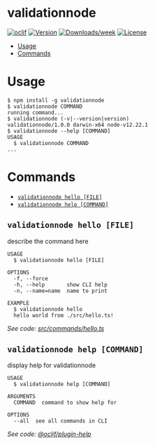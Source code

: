 validationnode
==============



[![oclif](https://img.shields.io/badge/cli-oclif-brightgreen.svg)](https://oclif.io)
[![Version](https://img.shields.io/npm/v/validationnode.svg)](https://npmjs.org/package/validationnode)
[![Downloads/week](https://img.shields.io/npm/dw/validationnode.svg)](https://npmjs.org/package/validationnode)
[![License](https://img.shields.io/npm/l/validationnode.svg)](https://github.com/mongelly/validationnode/blob/master/package.json)

<!-- toc -->
* [Usage](#usage)
* [Commands](#commands)
<!-- tocstop -->
# Usage
<!-- usage -->
```sh-session
$ npm install -g validationnode
$ validationnode COMMAND
running command...
$ validationnode (-v|--version|version)
validationnode/1.0.0 darwin-x64 node-v12.22.1
$ validationnode --help [COMMAND]
USAGE
  $ validationnode COMMAND
...
```
<!-- usagestop -->
# Commands
<!-- commands -->
* [`validationnode hello [FILE]`](#validationnode-hello-file)
* [`validationnode help [COMMAND]`](#validationnode-help-command)

## `validationnode hello [FILE]`

describe the command here

```
USAGE
  $ validationnode hello [FILE]

OPTIONS
  -f, --force
  -h, --help       show CLI help
  -n, --name=name  name to print

EXAMPLE
  $ validationnode hello
  hello world from ./src/hello.ts!
```

_See code: [src/commands/hello.ts](https://github.com/mongelly/validationnode/blob/v1.0.0/src/commands/hello.ts)_

## `validationnode help [COMMAND]`

display help for validationnode

```
USAGE
  $ validationnode help [COMMAND]

ARGUMENTS
  COMMAND  command to show help for

OPTIONS
  --all  see all commands in CLI
```

_See code: [@oclif/plugin-help](https://github.com/oclif/plugin-help/blob/v3.2.2/src/commands/help.ts)_
<!-- commandsstop -->
